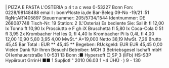 | PIZZA E PASTA L'OSTERIA p 4 t a c wea 0-53227 Bonn Fon: 0228/98148488 emai l : bonn®loste ia,de Bar-Beleg 09-No -19/21 :51 RgNr:AR1405897 Steuernummer: 205/5734/1544 Identnummer: DE 268087748 Tisch-Nr: 19 Station: 2 (L'Osteria) Es bediente Sie: Sal ih fl 12,00 Ix Tonno ft 10,90 Ix Prosciutto e F gh iX Bruschettà fl 5,80 Ix Coca-Cola 0 51 fl 3,95 2x Krombacher Hel les 0, fl 4,40 Ix Krombacher Pi ls 0,4L fl 4,00 12,00 10,90 5,80 3,95 4,00 MwSt.^ A=19,000 Netto 38,19 MwSt. 7,26 Brutto 45,45 Bar Total : EUR ** 45,45 ** Begeben: RUckgeld: EUR EUR 45,45 0,00 Vielen Dank fUr Ihren Besuchl Betreiber: MCH 3 Betriebsgesel lschaft mbH Ol lenhauerstraBe 1 0-531 13 Bonn :■ Hypersoft □ SP 3 (liFb) HS-S3P Hypiirourt GrrinH ■■ 1 SupỊiotl " 2010 06.03 1 +4 ŨHŨ · ) 9 - 130